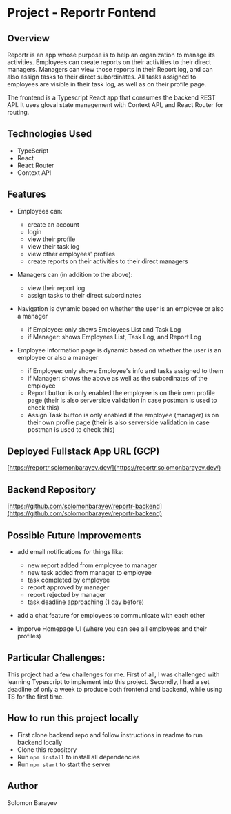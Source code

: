 # Project - Reportr Fontend

## Overview

Reportr is an app whose purpose is to help an organization to manage its activities. Employees can create reports on their activities to their direct managers. Managers can view those reports in their
Report log, and can also assign tasks to their direct subordinates. All tasks assigned to employees are visible in their task log, as well as on their profile page.

The frontend is a Typescript React app that consumes the backend REST API. It uses gloval state management with Context API, and React Router for routing.

## Technologies Used

- TypeScript
- React
- React Router
- Context API

## Features

- Employees can:

  - create an account
  - login
  - view their profile
  - view their task log
  - view other employees' profiles
  - create reports on their activities to their direct managers

- Managers can (in addition to the above):

  - view their report log
  - assign tasks to their direct subordinates

- Navigation is dynamic based on whether the user is an employee or also a manager

  - if Employee: only shows Employees List and Task Log
  - if Manager: shows Employees List, Task Log, and Report Log

- Employee Information page is dynamic based on whether the user is an employee or also a manager
  - if Employee: only shows Employee's info and tasks assigned to them
  - if Manager: shows the above as well as the subordinates of the employee
  - Report button is only enabled the employee is on their own profile page (their is also serverside validation in case postman is used to check this)
  - Assign Task button is only enabled if the employee (manager) is on their own profile page (their is also serverside validation in case postman is used to check this)

## Deployed Fullstack App URL (GCP)

[https://reportr.solomonbarayev.dev/](https://reportr.solomonbarayev.dev/)

## Backend Repository

[https://github.com/solomonbarayev/reportr-backend](https://github.com/solomonbarayev/reportr-backend)

## Possible Future Improvements

- add email notifications for things like:

  - new report added from employee to manager
  - new task added from manager to employee
  - task completed by employee
  - report approved by manager
  - report rejected by manager
  - task deadline approaching (1 day before)

- add a chat feature for employees to communicate with each other
- imporve Homepage UI (where you can see all employees and their profiles)

## Particular Challenges:

This project had a few challenges for me. First of all, I was challenged with learning Typescript to implement into this project. Secondly, I had a set deadline of only a week to produce both frontend and backend, while using TS for the first time.

## How to run this project locally

- First clone backend repo and follow instructions in readme to run backend locally
- Clone this repository
- Run `npm install` to install all dependencies
- Run `npm start` to start the server

## Author

Solomon Barayev
